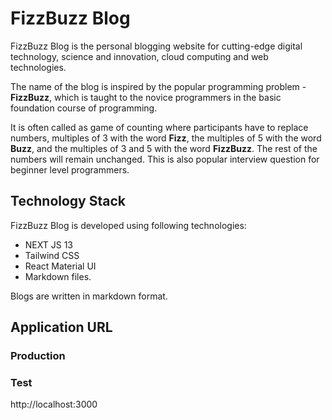 # FizzBuzz Blog

FizzBuzz Blog is the personal blogging website for cutting-edge digital technology, science and innovation, cloud computing and web technologies.

The name of the blog is inspired by the popular programming problem - **FizzBuzz**, which is taught to the novice programmers in the basic foundation course of programming.

It is often called as game of counting where participants have to replace numbers, multiples of 3 with the word **Fizz**, the multiples of 5 with the word **Buzz**, and the multiples of 3 and 5 with the word **FizzBuzz**. The rest of the numbers will remain unchanged. This is also popular interview question for beginner level programmers.

## Technology Stack

FizzBuzz Blog is developed using following technologies:

-   NEXT JS 13
-   Tailwind CSS
-   React Material UI
-   Markdown files.

Blogs are written in markdown format.

## Application URL

### Production

### Test

http://localhost:3000
